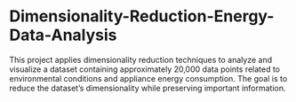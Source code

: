 # Dimensionality-Reduction-Energy-Data-Analysis
This project applies dimensionality reduction techniques to analyze and visualize a dataset containing approximately 20,000 data points related to environmental conditions and appliance energy consumption. The goal is to reduce the dataset’s dimensionality while preserving important information.
